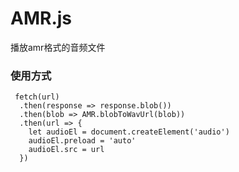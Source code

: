 # AMR.js

播放amr格式的音频文件


### 使用方式

```
 fetch(url)
  .then(response => response.blob())
  .then(blob => AMR.blobToWavUrl(blob))
  .then(url => {
    let audioEl = document.createElement('audio')
    audioEl.preload = 'auto'
    audioEl.src = url
  })
```